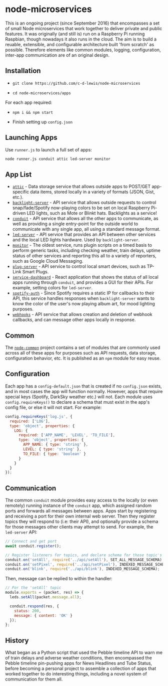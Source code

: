 # node-microservices

This is an ongoing project (since September 2016) that encompasses a set of
small Node microservices that work together to deliver private and public
features. It was originally (and still is) run on a Raspberry Pi running
Raspbian, though nowadays it also runs in the cloud. The aim is to build a
reuable, extensible, and configurable architecture built 'from scratch' as
possible. Therefore elements like common modules, logging, configuration,
inter-app communication are of an original design.


## Installation

* `git clone https://github.com/c-d-lewis/node-microservices`

* `cd node-microservices/apps`

For each app required:

* `npm i && npm start`

* Finish setting up `config.json`


## Launching Apps

Use `runner.js` to launch a full set of apps:

```bash
node runner.js conduit attic led-server monitor
```


## App List

* [`attic`](apps/attic) - Data storage service that allows outside apps to
  POST/GET app-specific data items, stored locally in a variety of formats
  (JSON, Gist, etc.).
* [`backlight-server`](apps/backlight-server) - API service that allows outside
  requests to control snap/fade/Spotify now-playing colors to be set on local
  Raspberry Pi-driven LED lights, such as Mote or Blinkt hats. Backlights as a
  service!
* [`conduit`](apps/conduit) - API service that allows all the other apps to
  communicate, as well as providing a single entry-point for the outside world
  to communicate with any single app, all using a standard message format.
* [`led-server`](apps/led-server) - API service that provides an API between
  other services and the local LED lights hardware. Used by `backlight-server`.
* [`monitor`](apps/monitor) - The oldest service, runs plugin scripts on a timed
  basis to perform generic tasks, including checking weather, train delays,
  uptime status of other services and reporting this all to a variety of
  reporters, such as Google Cloud Messaging.
* [`plug-server`](apps/plug-server) - API service to control local smart
  devices, such as TP-Link Smart Plugs.
* [`service-dashboard`](apps/service-dashboard) - React application that shows
  the status of all local apps running through `conduit`, and provides a GUI for
  their APIs. For example, setting colors for `led-server`.
* [`spotify-auth`](apps/spotify-auth) - Since Spotify requires a static IP for
  callbacks to their API, this service handles responses when `backlight-server`
  wants to know the color of the user's now playing album art, for mood lighting
  purposes.
* [`webhooks`](apps/webhooks) - API service that allows creation and deletion of
  webhook callbacks, and can message other apps locally in response.


## Common

The [`node-common`](node-common) project contains a set of modules that are
commonly used across all of these apps for purposes such as API requests, data
storage, configuration behavior, etc. It is published as an `npm` module for
easy reuse.


## Configuration

Each app has a `config-default.json` that is created if no `config.json` exists,
and in most cases the app will function normally. However, apps that require
special keys (Spotify, DarkSky weather etc.) will not. Each module uses
`config.requireKeys()` to declare a schema that must exist in the app's config
file, or else it will not start. For example:

```js
config.requireKeys('log.js', {
  required: ['LOG'],
  type: 'object', properties: {
    LOG: {
      required: ['APP_NAME', 'LEVEL', 'TO_FILE'],
      type: 'object', properties: {
        APP_NAME: { type: 'string' },
        LEVEL: { type: 'string' },
        TO_FILE: { type: 'boolean' }
      }
    }
  }
});
```


## Communication

The common `conduit` module provides easy access to the locally (or even
remotely) running instance of the `conduit` app, which assigned random ports
and forwards all messages between apps. Apps start by registering and receiving
a port for their own internal web server. Then they register topics they will
respond to (i.e: their API), and optionally provide a schema for those messages
other clients may attempt to send. For example, the `led-server` API:

```js
// Connect and get port
await conduit.register();

// Register listeners for topics, and declare schema for those topic's messages
conduit.on('setAll', require('../api/setAll'), SET_ALL_MESSAGE_SCHEMA);
conduit.on('setPixel', require('../api/setPixel'), INDEXED_MESSAGE_SCHEMA);
conduit.on('blink', require('../api/blink'), INDEXED_MESSAGE_SCHEMA);
```

Then, message can be replied to within the handler:

```js
// For the 'setAll' topic
module.exports = (packet, res) => {
  leds.setAll(packet.message.all);

  conduit.respond(res, {
    status: 200,
    message: { content: 'OK' }
  });
};
```


## History

What began as a Python script that used the Pebble timeline API to warn me of
train delays and adverse weather conditions, then encompassed the Pebble
timeline pin-pushing apps for News Headlines and Tube Status, before becoming a
personal project to assemble a collection of apps that worked together to do
interesting things, including a novel system of communication for them all.
